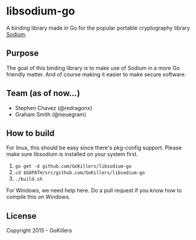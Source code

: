 libsodium-go
============
A binding library made in Go for the popular portable cryptography library [Sodium](https://download.libsodium.org/doc/).


Purpose
-------
The goal of this binding library is to make use of Sodium in a more Go friendly matter.  And of course making it easier to make secure software.

Team (as of now...)
----------------
<ul>
<li>Stephen Chavez (@redragonx)</li>
<li>Graham Smith (@neuegram)</l>
</ul>

How to build
------------
For linux, this should be easy since there's pkg-config support. Please make sure libsodium is installed on your system first.

1. `go get -d github.com/GoKillers/libsodium-go`
2. `cd $GOPATH/src/github.com/GoKillers/libsodium-go`
3. `./build.sh`

For Windows, we need help here. Do a pull request if you know how to compile this on Windows.

License
---------
Copyright 2015 - GoKillers
